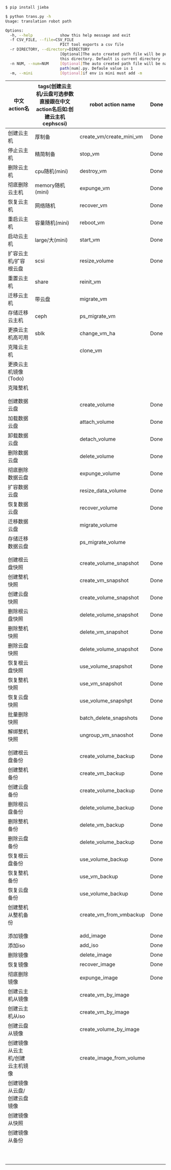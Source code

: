 ```bash
$ pip install jieba

$ python trans.py -h
Usage: translation robot path

Options:
  -h, --help            show this help message and exit
  -f CSV_FILE, --file=CSV_FILE
                        PICT tool exports a csv file
  -r DIRECTORY, --directory=DIRECTORY
                        [Optional]The auto created path file will be put in
                        this directory. Default is current directory
  -n NUM, --num=NUM     [Optional]The auto created path file will be named
                        path[num].py. Defaule value is 1
  -m, --mini            [Optional]if env is mini must add -m
```

| 中文action名                    | tags(创建云主机/云盘可选参数 直接跟在中文action名后如:创建云主机cephscsi) | robot action name        | Done |
| ------------------------------- | ------------------------------------------------------------ | ------------------------ | ---- |
| 创建云主机                      | 厚制备                                                       | create_vm/create_mini_vm | Done |
| 停止云主机                      | 精简制备                                                     | stop_vm                  | Done |
| 删除云主机                      | cpu随机(mini)                                                | destroy_vm               | Done |
| 彻底删除云主机                  | memory随机(mini)                                             | expunge_vm               | Done |
| 恢复云主机                      | 网络随机                                                     | recover_vm               | Done |
| 重启云主机                      | 容量随机(mini)                                               | reboot_vm                | Done |
| 启动云主机                      | large/大(mini)                                               | start_vm                 | Done |
| 扩容云主机/扩容根云盘           | scsi                                                         | resize_volume            | Done |
| 重置云主机                      | share                                                        | reinit_vm                |      |
| 迁移云主机                      | 带云盘                                                       | migrate_vm               |      |
| 存储迁移云主机                  | ceph                                                         | ps_migrate_vm            |      |
| 更换云主机高可用                | sblk                                                         | change_vm_ha             | Done |
| 克隆云主机                      |                                                              | clone_vm                 |      |
| 更换云主机镜像(Todo)            |                                                              |                          |      |
| 克隆整机                        |                                                              |                          |      |
|                                 |                                                              |                          |      |
|                                 |                                                              |                          |      |
| 创建数据云盘                    |                                                              | create_volume            | Done |
| 加载数据云盘                    |                                                              | attach_volume            | Done |
| 卸载数据云盘                    |                                                              | detach_volume            | Done |
| 删除数据云盘                    |                                                              | delete_volume            | Done |
| 彻底删除数据云盘                |                                                              | expunge_volume           | Done |
| 扩容数据云盘                    |                                                              | resize_data_volume       | Done |
| 恢复数据云盘                    |                                                              | recover_volume           | Done |
| 迁移数据云盘                    |                                                              | migrate_volume           |      |
| 存储迁移数据云盘                |                                                              | ps_migrate_volume        |      |
|                                 |                                                              |                          |      |
|                                 |                                                              |                          |      |
| 创建根云盘快照                  |                                                              | create_volume_snapshot   | Done |
| 创建整机快照                    |                                                              | create_vm_snapshot       | Done |
| 创建云盘快照                    |                                                              | create_volume_snapshot   | Done |
| 删除根云盘快照                  |                                                              | delete_volume_snapshot   | Done |
| 删除整机快照                    |                                                              | delete_vm_snapshot       | Done |
| 删除云盘快照                    |                                                              | delete_volume_snapshot   | Done |
| 恢复根云盘快照                  |                                                              | use_volume_snapshot      | Done |
| 恢复整机快照                    |                                                              | use_vm_snapshot          | Done |
| 恢复云盘快照                    |                                                              | use_volume_snapshpt      | Done |
| 批量删除快照                    |                                                              | batch_delete_snapshots   | Done |
| 解绑整机快照                    |                                                              | ungroup_vm_snaoshot      | Done |
|                                 |                                                              |                          |      |
|                                 |                                                              |                          |      |
| 创建根云盘备份                  |                                                              | create_volume_backup     | Done |
| 创建整机备份                    |                                                              | create_vm_backup         | Done |
| 创建云盘备份                    |                                                              | create_volume_backup     | Done |
| 删除根云盘备份                  |                                                              | delete_volume_backup     | Done |
| 删除整机备份                    |                                                              | delete_vm_backup         | Done |
| 删除云盘备份                    |                                                              | delete_volume_backup     | Done |
| 恢复根云盘备份                  |                                                              | use_volume_backup        | Done |
| 恢复整机备份                    |                                                              | use_vm_backup            | Done |
| 恢复云盘备份                    |                                                              | use_volume_backup        | Done |
| 创建整机从整机备份              |                                                              | create_vm_from_vmbackup  | Done |
|                                 |                                                              |                          |      |
|                                 |                                                              |                          |      |
| 添加镜像                        |                                                              | add_image                | Done |
| 添加iso                         |                                                              | add_iso                  | Done |
| 删除镜像                        |                                                              | delete_image             | Done |
| 恢复镜像                        |                                                              | recover_image            | Done |
| 彻底删除镜像                    |                                                              | expunge_image            | Done |
| 创建云主机从镜像                |                                                              | create_vm_by_image       |      |
| 创建云主机从iso                 |                                                              | create_vm_by_image       |      |
| 创建云盘从镜像                  |                                                              | create_volume_by_image   |      |
| 创建镜像从云主机/创建云主机镜像 |                                                              | create_image_from_volume |      |
| 创建镜像从云盘/创建云盘镜像     |                                                              |                          |      |
| 创建镜像从快照                  |                                                              |                          |      |
| 创建镜像从备份                  |                                                              |                          |      |
|                                 |                                                              |                          |      |
|                                 |                                                              |                          |      |
|                                 |                                                              |                          |      |
|                                 |                                                              |                          |      |
|                                 |                                                              |                          |      |
|                                 |                                                              |                          |      |
|                                 |                                                              |                          |      |
|                                 |                                                              |                          |      |
|                                 |                                                              |                          |      |
|                                 |                                                              |                          |      |